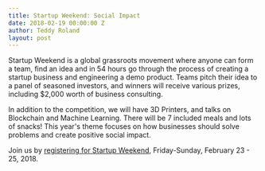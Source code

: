 ```yaml
---
title: Startup Weekend: Social Impact
date: 2018-02-19 00:00:00 Z
author: Teddy Roland
layout: post
---
```



Startup Weekend is a global grassroots movement where anyone can form a team, find an idea and in 54 hours go through the process of creating a startup business and engineering a demo product. Teams pitch their idea to a panel of seasoned investors, and winners will receive various prizes, including $2,000 worth of business consulting. 

In addition to the competition, we will have 3D Printers, and talks on Blockchain and Machine Learning. There will be 7 included meals and lots of snacks! This year's theme focuses on how businesses should solve problems and create positive social impact.

Join us by [registering for Startup Weekend](http://communities.techstars.com/usa/university-of-california-santa-barbara-ca-usa/startup-weekend/12355), Friday-Sunday, February 23 - 25, 2018.